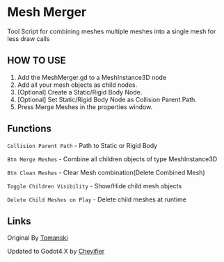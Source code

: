 # Mesh Merger

Tool Script for combining meshes multiple meshes into a single mesh for less draw calls

## HOW TO USE

1. Add the MeshMerger.gd to a MeshInstance3D node
2. Add all your mesh objects as child nodes.
3. [Optional] Create a Static/Rigid Body Node.
4. [Optional] Set Static/Rigid Body Node as Collision Parent Path.
5. Press Merge Meshes in the properties window.
   
   

## Functions

  `Collision Parent Path` - Path to Static or Rigid Body

  `Btn Merge Meshes` - Combine all children objects of type MeshInstance3D

  `Btn Clean Meshes` - Clear Mesh combination(Delete Combined Mesh)

  `Toggle Children Visibility` - Show/Hide child mesh objects

  `Delete Child Meshes on Play` - Delete child meshes at runtime

## Links

Original By [Tomanski](https://youtu.be/4dTqVmnDT_w?si=-Qg_vjbGt3447-Wv)

Updated to Godot4.X by [Chevifier](https://www.youtube.com/channel/UCDjKBPa2h9Uunwfw3DTsRCw)